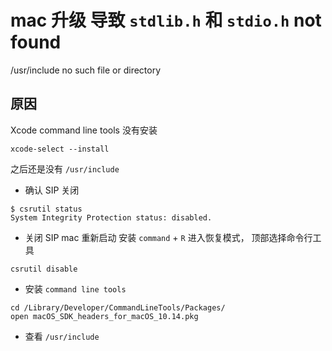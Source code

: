 # mac 升级 导致 `stdlib.h` 和 `stdio.h` not found

/usr/include no such file or directory

## 原因
Xcode command line tools 没有安装

```
xcode-select --install
```

之后还是没有 `/usr/include`

- 确认 SIP 关闭
```
$ csrutil status
System Integrity Protection status: disabled.
```
- 关闭 SIP
mac 重新启动 安装 `command` +  `R` 进入恢复模式， 顶部选择命令行工具

```
csrutil disable
```

- 安装 `command line tools`
```
cd /Library/Developer/CommandLineTools/Packages/
open macOS_SDK_headers_for_macOS_10.14.pkg
```

- 查看 `/usr/include`
